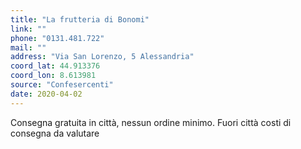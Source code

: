 ```yaml
---
title: "La frutteria di Bonomi"
link: ""
phone: "0131.481.722"
mail: ""
address: "Via San Lorenzo, 5 Alessandria"
coord_lat: 44.913376
coord_lon: 8.613981
source: "Confesercenti"
date: 2020-04-02
---
```


Consegna gratuita in città, nessun ordine minimo. Fuori città costi di consegna da valutare
